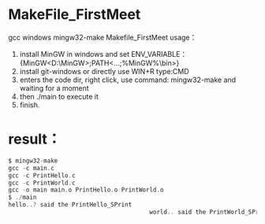 # MakeFile_FirstMeet
gcc windows mingw32-make Makefile_FirstMeet
usage：
1. install MinGW in windows and set ENV_VARIABLE：{MinGW<D:\MinGW>;PATH<...;%MinGW%\bin>}
2. install git-windows or directly use WIN+R type:CMD
3. enters the code dir, right click, use command: mingw32-make and waiting for a moment
4. then ./main to execute it
5. finish.
# result：
``` c
$ mingw32-make
gcc -c main.c
gcc -c PrintHello.c
gcc -c PrintWorld.c
gcc -o main main.o PrintHello.o PrintWorld.o
$ ./main
hello..? said the PrintHello_SPrint
                                        world.. said the PrintWorld_SPrint
```
